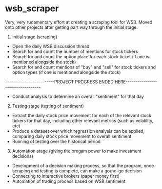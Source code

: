 # wsb_scraper
Very, very rudamentary effort at creating a scraping tool for WSB. Moved onto other projects after getting part way through the initial stage.

1. Initial stage (scraping)

  - Open the daily WSB discussion thread
  - Search for and count the number of mentions for stock tickers
  - Search for and count the option place for each stock ticket (if one is mentioned alongside the stock)
  - Search for and count mentions of "buy" and "sell" for stock tickers and option types (if one is mentioned alongside the stock)
  
  -------------------------PROJECT PROGRESS ENDED HERE----------------------------------
  
  - Conduct analysis to determine an overall "sentiment" for that day
  
2. Testing stage (testing of sentiment)

  - Extract the daily stock price movement for each of the relevant stock tickers for that day, including other relevant metrics (such as volatility, etc)
  - Produce a dataset over which regression analysis can be applied, comparing daily stock price movement to overall sentiment
  - Running of testing over the historical period
  
3. Automation stage (giving the progam power to make investment decisions)

  - Development of a decision making process, so that the program, once scraping and testing is complete, can make a go/no-go decision
  - Connecting to interactive brokers (paper money first)
  - Automation of trading process based on WSB sentiment
